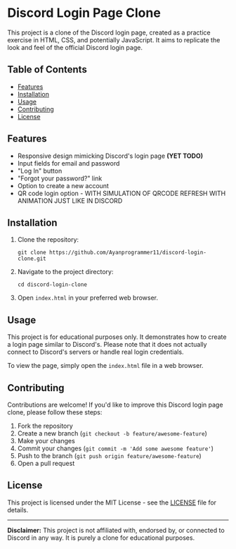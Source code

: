 # Discord Login Page Clone

This project is a clone of the Discord login page, created as a practice exercise in HTML, CSS, and potentially JavaScript. It aims to replicate the look and feel of the official Discord login page.

## Table of Contents
- [Features](#features)
- [Installation](#installation)
- [Usage](#usage)
- [Contributing](#contributing)
- [License](#license)

## Features

- Responsive design mimicking Discord's login page **(YET TODO)**
- Input fields for email and password
- "Log In" button
- "Forgot your password?" link
- Option to create a new account
- QR code login option - WITH SIMULATION OF QRCODE REFRESH WITH ANIMATION JUST LIKE IN DISCORD

## Installation

1. Clone the repository:
   ```
   git clone https://github.com/Ayanprogrammer11/discord-login-clone.git
   ```
2. Navigate to the project directory:
   ```
   cd discord-login-clone
   ```
3. Open `index.html` in your preferred web browser.

## Usage

This project is for educational purposes only. It demonstrates how to create a login page similar to Discord's. Please note that it does not actually connect to Discord's servers or handle real login credentials.

To view the page, simply open the `index.html` file in a web browser.

## Contributing

Contributions are welcome! If you'd like to improve this Discord login page clone, please follow these steps:

1. Fork the repository
2. Create a new branch (`git checkout -b feature/awesome-feature`)
3. Make your changes
4. Commit your changes (`git commit -m 'Add some awesome feature'`)
5. Push to the branch (`git push origin feature/awesome-feature`)
6. Open a pull request

## License

This project is licensed under the MIT License - see the [LICENSE](LICENSE) file for details.

---

**Disclaimer:** This project is not affiliated with, endorsed by, or connected to Discord in any way. It is purely a clone for educational purposes.
